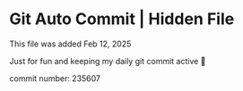# Git Auto Commit | Hidden File

This file was added Feb 12, 2025

Just for fun and keeping my daily git commit active 🤪

commit number: 235607
